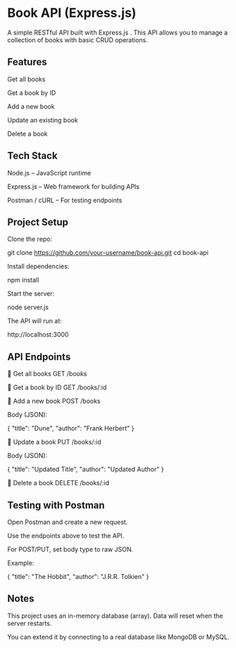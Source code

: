 # Book API (Express.js)

A simple RESTful API built with Express.js
.
This API allows you to manage a collection of books with basic CRUD operations.

## Features

Get all books

Get a book by ID

Add a new book

Update an existing book

Delete a book

## Tech Stack

Node.js – JavaScript runtime

Express.js – Web framework for building APIs

Postman / cURL – For testing endpoints

## Project Setup

Clone the repo:

git clone https://github.com/your-username/book-api.git
cd book-api

Install dependencies:

npm install

Start the server:

node server.js

The API will run at:

http://localhost:3000

## API Endpoints
🔹 Get all books
GET /books

🔹 Get a book by ID
GET /books/:id

🔹 Add a new book
POST /books

Body (JSON):

{
"title": "Dune",
"author": "Frank Herbert"
}

🔹 Update a book
PUT /books/:id

Body (JSON):

{
"title": "Updated Title",
"author": "Updated Author"
}

🔹 Delete a book
DELETE /books/:id

## Testing with Postman

Open Postman and create a new request.

Use the endpoints above to test the API.

For POST/PUT, set body type to raw JSON.

Example:

{
"title": "The Hobbit",
"author": "J.R.R. Tolkien"
}

## Notes

This project uses an in-memory database (array). Data will reset when the server restarts.

You can extend it by connecting to a real database like MongoDB or MySQL.
